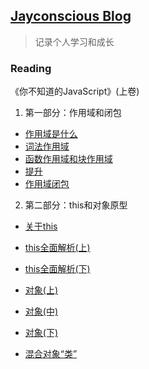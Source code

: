 ## <a href="https://jayconscious.github.io/blog/" target="_blank">Jayconscious Blog</a>
> 记录个人学习和成长

### Reading
《你不知道的JavaScript》(上卷)
  1.  第一部分：作用域和闭包
  - [作用域是什么](https://jayconscious.github.io/blog/book/dontknowjs/scope&closure/scope.html)
  - [词法作用域](https://jayconscious.github.io/blog/book/dontknowjs/scope&closure/lexingscope.html)
  - [函数作用域和块作用域](https://jayconscious.github.io/blog/book/dontknowjs/scope&closure/fnblockscope.html)
  - [提升](https://jayconscious.github.io/blog/book/dontknowjs/scope&closure/hoisting.html)
  - [作用域闭包](https://jayconscious.github.io/blog/book/dontknowjs/scope&closure/scopeclosure.html)
  
  2.  第二部分：this和对象原型
  - [关于this](https://jayconscious.github.io/blog/book/dontknowjs/this&objectproto/aboutthis.html)
  - [this全面解析(上)](https://jayconscious.github.io/blog/book/dontknowjs/this&objectproto/analysisthis1.html)
  - [this全面解析(下)](https://jayconscious.github.io/blog/book/dontknowjs/this&objectproto/analysisthis2.html)
  - [对象(上)](https://jayconscious.github.io/blog/book/dontknowjs/this&objectproto/object1.html)
  - [对象(中)](https://jayconscious.github.io/blog/book/dontknowjs/this&objectproto/object2.html)
  - [对象(下)](https://jayconscious.github.io/blog/book/dontknowjs/this&objectproto/object3.html)

  - [混合对象“类”](https://jayconscious.github.io/blog/book/dontknowjs/sthis&objectproto/mixedobjects.html)



